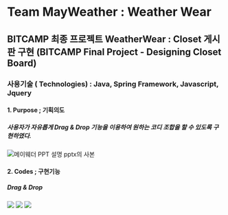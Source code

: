 # Team MayWeather : Weather Wear 


## BITCAMP 최종 프로젝트 WeatherWear : Closet 게시판 구현 (BITCAMP Final Project - Designing Closet Board)

### 사용기술 ( Technologies) : Java, Spring Framework, Javascript, Jquery

#### 1. Purpose ; 기획의도 
##### 사용자가 자유롭게 Drag & Drop 기능을 이용하여 원하는 코디 조합을 할 수 있도록 구현하였다. 
![메이웨더 PPT 설명 pptx의 사본](https://user-images.githubusercontent.com/71998026/110907553-eb1b7680-8350-11eb-9057-72a014e7bbf0.png)


#### 2. Codes ; 구현기능
##### Drag & Drop
<img src="https://user-images.githubusercontent.com/71998026/110908634-72b5b500-8352-11eb-8aaa-67c9d456c0c1.gif">   <img src="https://user-images.githubusercontent.com/71998026/110909376-5ebe8300-8353-11eb-80db-c1d7c14f27d5.gif">   <img src="https://user-images.githubusercontent.com/71998026/110909457-71d15300-8353-11eb-82f7-fab5f0689603.gif">






